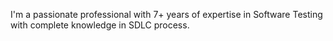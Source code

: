 I'm a passionate professional with 7+ years of expertise in Software Testing with complete knowledge in SDLC process.
